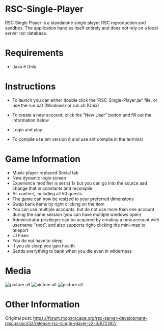 # RSC-Single-Player
RSC Single Player is a standalone single player RSC reproduction and sandbox. The application handles itself entirely and does not rely on a local server nor database.

# Requirements
* Java 8 Only

# Instructions
* To launch you can either double click the 'RSC-Single-Player.jar' file, or use the run.bat (Windows) or run.sh (Unix)
* To create a new account, click the "New User" button and fill out the information below
* Login and play


* To compile use ant version 8 and use ant compile in the terminal
    
# Game Information
* Music player replaced Social tab
* New dynamic login screen
* Experience modifier is set at 1x but you can go into the source aad change that in constants and recompile
* All content, including all 50 quests
* The game can now be resized to your preferred dimensions
* Swap bank items by right clicking on the item
* You can use multiple accounts, but do not use more than one account during the same session (you can have multiple windows open)
* Administrator privileges can be acquired by creating a new account with username "root", and also supports right-clicking the mini-map to teleport
* UI Fixes
* You do not have to sleep
* If you do sleep you gain health
* Sends everything to bank when you die even in wilderness
# Media

![picture alt](https://nemotech.org/rsc/rsc-1.png "RSCSP1")
![picture alt](https://nemotech.org/rsc/rsc-2.png "RSCSP2")
![picture alt](https://nemotech.org/rsc/rsc-3.png "RSCSP3")

# Other Information

Original post: https://forum.moparscape.org/rsc-server-development-discussion/52/release-rsc-single-player-v2-3/672287/
